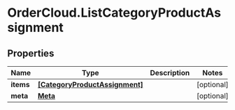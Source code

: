 # OrderCloud.ListCategoryProductAssignment

## Properties
Name | Type | Description | Notes
------------ | ------------- | ------------- | -------------
**items** | [**[CategoryProductAssignment]**](CategoryProductAssignment.md) |  | [optional] 
**meta** | [**Meta**](Meta.md) |  | [optional] 


